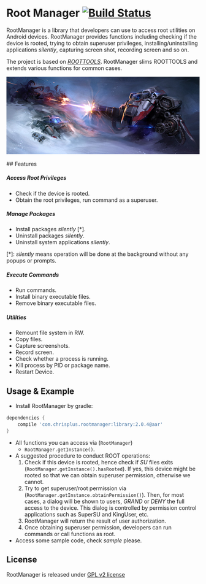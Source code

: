 # Root Manager [![Build Status](https://travis-ci.org/Chrisplus/RootManager.svg?branch=master)](https://travis-ci.org/Chrisplus/RootManager)

RootManager is a library that developers can use to access root utilities on Android devices. RootManager provides functions including checking if the device is rooted, trying to obtain superuser privileges, installing/uninstalling applications *silently*, capturing screen shot, recording screen and so on.

The project is based on [*ROOTTOOLS*](https://github.com/Stericson/RootTools). RootManager slims ROOTTOOLS and extends various functions for common cases.

<p align="center">
  <img src="./icons/LostVikings.jpg"/>
</p>
## Features

##### Access Root Privileges

* Check if the device is rooted.
* Obtain the root privileges, run command as a superuser.

##### Manage Packages

* Install packages *silently* [*].
* Uninstall packages *silently*.
* Uninstall system applications *silently*.

[\*]: *silently* means operation will be done at the background without any popups or prompts.

##### Execute Commands

* Run commands.
* Install binary executable files.
* Remove binary executable files.

##### Utilities

* Remount file system in RW.
* Copy files.
* Capture screenshots.
* Record screen.
* Check whether a process is running.
* Kill process by PID or package name.
* Restart Device.

## Usage & Example
* Install RootManager by gradle:
```groovy
dependencies {
    compile 'com.chrisplus.rootmanager:library:2.0.4@aar'
}
```
* All functions you can access via (`RootManager`)
    + <code>RootManager.getInstance()</code>.
* A suggested procedure to conduct ROOT operations:
    1. Check if this device is rooted, hence check if *SU* files exits (`RootManager.getInstance().hasRooted`). If yes, this device might be rooted so that we can obtain superuser permission, otherwise we cannot.
    2. Try to get superuser/root permission via (`RootManager.getInstance.obtainPermission()`). Then, for most cases, a dialog will be shown to users, *GRAND* or *DENY* the full access to the device. This dialog is controlled by permission control applications such as SuperSU and KingUser, etc.
    3. RootManager will return the result of user authorization.
    4. Once obtaining superuser permission, developers can run commands or call functions as root.
* Access some sample code, check *sample* please.

## License

RootManager is released under [GPL v2 license](https://www.gnu.org/licenses/gpl-2.0.html)
